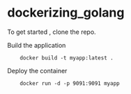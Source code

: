 # dockerizing_golang

To get started , clone the repo.

Build the application

```
    docker build -t myapp:latest .
```

Deploy the container

```
    docker run -d -p 9091:9091 myapp

```
